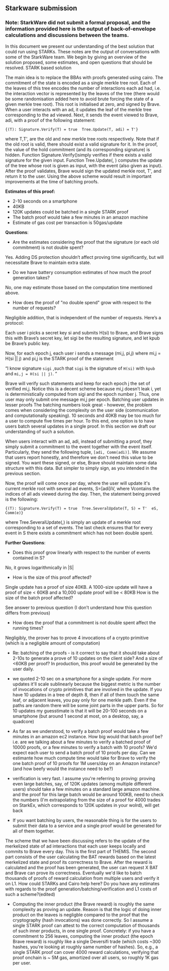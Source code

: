 ## Starkware submission

### Note: StarkWare did not submit a formal proposal, and the information provided here is the output of back-of-envelope calculations and discussions between the teams.


In this document we present our understanding of the best solution that could run using STARKs. These notes are the output of conversations with some of the StarkWare team. We begin by giving an overview of the solution proposed, some estimates, and open questions that should be resolved. 
STARK based solution

The main idea is to replace the BBAs with proofs generated using cairo. The commitment of the state is encoded as a single merkle tree root. Each of the leaves of this tree encodes the number of interactions each ad had, i.e. the interaction vector is represented by the leaves of the tree (there would be some randomisation added here to avoid brute forcing the state of a given merkle tree root). This root is initialised at zero, and signed by Brave. When a user interacts with an ad, it updates the leaf of the merkle tree corresponding to the ad viewed. Next, it sends the event viewed to Brave, adi, with a proof of the following statement: 

`{(T): Signature.Verify(T) = true  Tree.Update(T, adi) = T'}`


where T,T', are the old and new merkle tree roots respectively. Note that if the old root is valid, there should exist a valid signature for it. In the proof, the value of the hold commitment (and its corresponding signature) is hidden. Function Signature.Verify()simply verifies if there exists a valid signature for the given input. Function Tree.Update(, ) computes the update of the tree whose root is given as input, with the event (also given as input). 
After the proof validates, Brave would sign the updated merkle root, T', and return it to the user. Using the above scheme would result in important improvements at the time of batching proofs. 

**Estimates of this proof:**
- 2-10 seconds on a smartphone
- 40KB
- 120K updates could be batched in a single STARK proof
- The batch proof would take a few minutes in an amazon machine
- Estimate of gas cost per transaction is 50gas/update

**Questions**: 
- Are the estimates considering the proof that the signature (or each old commitment) is not double spent?

Yes. Adding DS protection shouldn’t affect proving time significantly, but will necessitate Brave to maintain extra state.

- Do we have battery consumption estimates of how much the proof generation takes?

No, one may estimate those based on the computation time mentioned above. 

- How does the proof of "no double spend" grow with respect to the number of requests? 

Negligible addition, that is independent of the number of requests. Here’s a protocol: 

Each user i picks a secret key si and submits H(si) to Brave, and Brave signs this with Brave’s secret key, let sigi be the resulting signature, and let kpub be Brave’s public key.

Now, for each epoch j, each user i sends a message (mi,j, pi,j) where mi,j = H(si || j) and pi,j is the STARK proof of the statement 

“I know signature `sigi` ,such that `sigi` is the signature of `H(si)` with `kpub` and `mi,j = H(si || j)`. “

Brave will verify such statements and keep for each epoch j the set of verified mi,j. Notice this is a decent scheme because mi,j  doesn’t leak i, yet is deterministically computed from sigi and the epoch number j. Thus, one user may only submit one message mi,j per epoch.
Batching user updates in lesser proofs
The batching numbers look great - however, the problem comes when considering the complexity on the user side (communication and computationally speaking). 10 seconds and 40KB may be too much for a user to compute five times per hour. To this end, one option is to have users batch several updates in a single proof. In this section we draft our understanding of such a solution.

When users interact with an ad, adi, instead of submitting a proof, they simply submit a commitment to the event together with the event itself. Particularly, they send the following tuple, `[adi, Comm(adi)]`. We assume that users report honestly, and therefore we don't need this value to be signed. You want these signed, or else, Brave should maintain some data structure with this data. But simpler to simply sign, as you intended in the previous section. 

Now, the proof will come once per day, where the user will update it's current merkle root with several ad events, S=[adi]iV, where Vcontains the indices of all ads viewed during the day. Then, the statement being proved is the following:

`{(T): Signature.Verify(T) = true  Tree.SeveralUpdate(T, S) = T'  eS,  Comm(e)}`

where Tree.SeveralUpdate(,) is simply an update of a merkle root corresponding to a set of events. The last check ensures that for every event in S there exists a commitment which has not been double spent. 

**Further Questions**:
- Does this proof grow linearly with respect to the number of events contained in S?

No, it grows logarithmically in |S|

- How is the size of this proof affected?

Single update has a proof of size 40KB. A 1000-size update will have a proof of size < 60KB and a 10,000 update proof will be < 80KB
How is the size of the batch proof affected?

See answer to previous question (I don’t understand how this question differs from previous)

- How does the proof that a commitment is not double spent affect the running times?

Negligibly, the prover has to prove 4 invocations of a crypto primitive (which is a negligible amount of computation)

- Re: batching of the proofs - is it correct to say that it should take about 2-10s to generate a prove of 10 updates on the client side? And a size of <60KB per proof? In production, this proof would be generated by the user daily.

- we quoted 2-10 sec on a smartphone for a single update. For more updates it'll scale sublinearly because the biggest metric is the number of invocations of crypto primitives that are involved in the update. If you have 10 updates in a tree of depth 8, then if all of them touch the same leaf, or adjacent leaves, you pay only for one merkle path. Even if the paths are random there will be some joint parts in the upper parts. So for 10 updates my guesstimate is that it will be 20-100 seconds on a smartphone (but around 1 second at most, on a desktop, say, a quadcore) 


- As far as we understood, to verify a batch proof would take a few minutes in an amazon ec2 instance. How big would that batch proof be? i.e. are we talking about a few minutes to verify a batched proof of 10000 proofs, or a few minutes to verify a batch with 10 proofs? We'd expect each user to send a batch proof of 10 proofs per day. Can we estimante how much compute time would take for Brave to verify the one batch proof of 10 proofs for 1M users/day on an Amazon instance? (and how beefy would the instance need to be?)

- verification is very fast. I assume you're referring to proving: proving even large batches, say, of 120K updates (among multiple different users) should take a few minutes on a standard large amazon machine. and the proof for this large batch would be around 100KB, need to check the numbers (I'm extrapolating from the size of a proof for 4000 trades on StarkEx, which corresponds to 120K updates in your wolrd), will get back

- If you want batching by users, the reasonable thing is for the users to submit their data to a service and a single proof would be generated for all of them together.

The scheme that we have been discussing refers to the update of the merkelized state of ad interactions that each user keeps locally and commits to Brave every day. This is the first part of THEMIS. The second part consists of the user calculating the BAT rewards based on the latest merkelized state and proof its correctness to Brave. After the reward is calculated and the proof has been generated, the user can request X BAT and Brave can prove its correctness. Eventually we'd like to batch thousands of proofs of reward calculation from multiple users and verify it on L1. How could STARKs and Cairo help here? Do you have any estimates with regards to the proof generation/batching/verification and L1 costs of such a scheme?(edited)

- Computing the inner product (the Brave reward) is roughly the same complexity as proving an update. Reason is that the logic of doing inner product on the leaves is negligble compared to the proof that the cryptography (hash invocations) was done correctly. So I assume a single STARK proof can attest to the correct computation of thousands of such inner products, in one single proof.
Concretely: if you have a commitment to 256 leaves, computing the inner product (the epoch Brave reward) is roughly like a single Deversifi trade (which costs ~300 hashes, you're looking at roughly same number of hashes). So, e.g., a single STARK proof can cover 4000 reward calculations, verifying that proof onchain is ~ 5M gas, amortized over all users, so roughly 1K gas per user.
